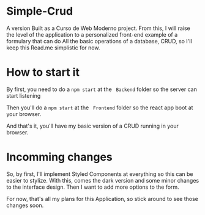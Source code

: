 # Simple-Crud
A version Built as a Curso de Web Moderno project. From this, I will raise the level of the application to
a personalized front-end example of a formulary that can do All the basic operations of a database, CRUD,
 so I'll keep this Read.me simplistic for now.


# How to start it

By first, you need to do a `npm start` at the ` Backend` folder so the server can start listening

Then you'll do a `npm start` at the ` Frontend` folder so the react app boot at your browser.

And that's it, you'll have my basic version of a CRUD running in your browser.



# Incomming changes

So, by first, I'll implement Styled Components at everything so this can be easier to stylize.
With this, comes the dark version and some minor changes to the interface design.
Then I want to add more options to the form.

For now, that's all my plans for this Application, so stick around to see those changes soon.

